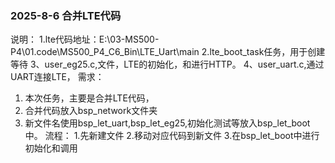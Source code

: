 
### 2025-8-6 合并LTE代码
说明：
1.lte代码地址：E:\03-MS500-P4\01.code\MS500_P4_C6_Bin\LTE_Uart\main
2.lte_boot_task任务，用于创建等待
3、user_eg25.c,文件，LTE的初始化，和进行HTTP。
4、user_uart.c,通过UART连接LTE，
需求：
1. 本次任务，主要是合并LTE代码，
2. 合并代码放入bsp_network文件夹
3. 新文件名使用bsp_let_uart,bsp_let_eg25,初始化测试等放入bsp_let_boot中。
流程：
1.先新建文件
2.移动对应代码到新文件
3.在bsp_let_boot中进行初始化和调用
